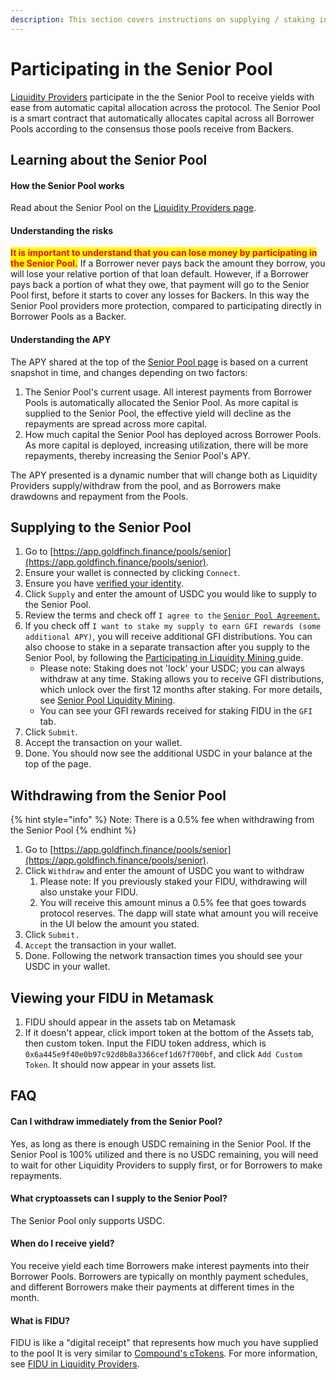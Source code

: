 ```yaml
---
description: This section covers instructions on supplying / staking in the Senior Pool
---
```


# Participating in the Senior Pool

[Liquidity Providers](../protocol-mechanics/liquidityproviders.md) participate in the the Senior Pool to receive yields with ease from automatic capital allocation across the protocol. The Senior Pool is a smart contract that automatically allocates capital across all Borrower Pools according to the consensus those pools receive from Backers.&#x20;

## Learning about the Senior Pool

#### How the Senior Pool works

Read about the Senior Pool on the [Liquidity Providers page](../protocol-mechanics/liquidityproviders.md).

#### Understanding the risks

<mark style="color:red;">**It is important to understand that you can lose money by participating in the Senior Pool.**</mark> If a Borrower never pays back the amount they borrow, you will lose your relative portion of that loan default. However, if a Borrower pays back a portion of what they owe, that payment will go to the Senior Pool first, before it starts to cover any losses for Backers. In this way the Senior Pool providers more protection, compared to participating directly in Borrower Pools as a Backer.

#### Understanding the APY

The APY shared at the top of the [Senior Pool page](https://app.goldfinch.finance/pools/senior) is based on a current snapshot in time, and changes depending on two factors:&#x20;

1. The Senior Pool's current usage. All interest payments from Borrower Pools is automatically allocated the Senior Pool. As more capital is supplied to the Senior Pool, the effective yield will decline as the repayments are spread across more capital.
2. How much capital the Senior Pool has deployed across Borrower Pools. As more capital is deployed, increasing utilization, there will be more repayments, thereby increasing the Senior Pool's APY.&#x20;

The APY presented is a dynamic number that will change both as Liquidity Providers supply/withdraw from the pool, and as Borrowers make drawdowns and repayment from the Pools.

## Supplying to the Senior Pool

1. Go to [https://app.goldfinch.finance/pools/senior](https://app.goldfinch.finance/pools/senior).
2. Ensure your wallet is connected by clicking `Connect`.
3. Ensure you have [verified your identity](verifying-your-identity.md).
4. Click `Supply` and enter the amount of USDC you would like to supply to the Senior Pool.
5. Review the terms and check off `I agree to the` [`Senior Pool Agreement`.](https://murmuration.goldfinch.finance/senior-pool-agreement-non-us)
6. If you check off `I want to stake my supply to earn GFI rewards (some additional APY)`, you will receive additional GFI distributions. You can also choose to stake in a separate transaction after you supply to the Senior Pool, by following the [Participating in Liquidity Mining ](participating-in-liquidity-mining.md)guide.
   * Please note: Staking does not 'lock' your USDC; you can always withdraw at any time. Staking allows you to receive GFI distributions, which unlock over the first 12 months after staking. For more details, see [Senior Pool Liquidity Mining](../protocol-mechanics/investor-incentives/senior-pool-liquidity-mining.md).
   * You can see your GFI rewards received for staking FIDU in the `GFI` tab.
7. Click `Submit`.
8. Accept the transaction on your wallet.
9. Done. You should now see the additional USDC in your balance at the top of the page.

## Withdrawing from the Senior Pool

{% hint style="info" %}
Note: There is a 0.5% fee when withdrawing from the Senior Pool
{% endhint %}

1. Go to [https://app.goldfinch.finance/pools/senior](https://app.goldfinch.finance/pools/senior).
2. Click `Withdraw` and enter the amount of USDC you want to withdraw
   1. Please note: If you previously staked your FIDU, withdrawing will also unstake your FIDU.
   2. You will receive this amount minus a 0.5% fee that goes towards protocol reserves. The dapp will state what amount you will receive in the UI below the amount you stated.
3. Click `Submit.`
4. `Accept` the transaction in your wallet.
5. Done. Following the network transaction times you should see your USDC in your wallet.

## Viewing your FIDU in Metamask

1. FIDU should appear in the assets tab on Metamask
2. If it doesn't appear, click import token at the bottom of the Assets tab, then custom token. Input the FIDU token address, which is `0x6a445e9f40e0b97c92d0b8a3366cef1d67f700bf`, and click `Add Custom Token`. It should now appear in your assets list.

## FAQ

#### **Can I withdraw immediately from the Senior Pool?**

Yes, as long as there is enough USDC remaining in the Senior Pool. If the Senior Pool is 100% utilized and there is no USDC remaining, you will need to wait for other Liquidity Providers to supply first, or for Borrowers to make repayments.

#### **What cryptoassets can I supply to the Senior Pool?**

The Senior Pool only supports USDC.

#### **When do I receive yield?**

You receive yield each time Borrowers make interest payments into their Borrower Pools. Borrowers are typically on monthly payment schedules, and different Borrowers make their payments at different times in the month.

#### What is FIDU?

FIDU is like a "digital receipt" that represents how much you have supplied to the pool It is very similar to [Compound's cTokens](https://compound.finance/docs/ctokens). For more information, see [FIDU in Liquidity Providers](../protocol-mechanics/liquidityproviders.md).



